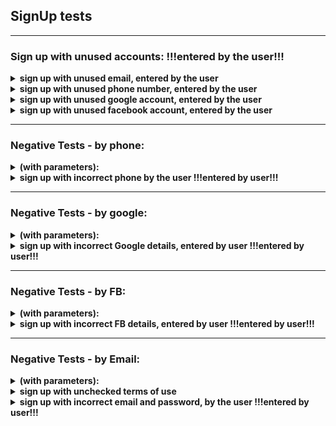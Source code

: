 
## SignUp   tests
----


### Sign up with unused accounts:    !!!entered by the user!!!

<details>
<summary><strong>sign up with unused email, entered by the user</strong></summary> 
<p>   
   
- open main page
- press signup button		
- ask user and enter e-mail, with default password and use them to sign up		
- check if user logged in
- if succeed, there is "private area" button  
</p>
</details> 
   
<details><summary><strong>sign up with unused phone number, entered by the user</strong></summary>  
<p>   
   
- open main page
- press signup button		
- choose signup by phone
- ask user to enter temporary phone number and use it to sign up 		
- ask user to enter phone code and use it to confirm 		
- check if user logged in
- if succeed, there is "private area" button
</p>
</details> 
             
<details>
<summary><strong>sign up with unused google account, entered by the user</strong></summary> 
<p>   
   
- open main page
- press signup button		
- choose signup by google
- ask user to enter google account identifiers and use them to sign up 		
- check if user logged in
- if succeed, there is "private area" button
</p>
</details> 
		
<details>
<summary><strong>sign up with unused facebook account, entered by the user</strong></summary> 
<p>   
  
- open main page
- press signup button		
- choose signup by FB
- ask user to enter FB account identifiers and use them to sign up		
- check if user logged in
- if succeed, there is "private area" button 
</p>
</details> 
 	
----
 
### Negative Tests - by phone:

<details>
<summary><strong>(with parameters):</strong></summary> 
<p>   
     
- our parameters to test - phone numbers: 

      existing number
      empty number                
      number too short    		
      number too long  
      number including non digit signs in the middle              
      number starting not with 0   		
      wired phone number 
      illegal mobile number              
      illegal wired phone number
    
    
- enter main page
- press signup button		
- choose signup by phone
- enter phone number according to the parameters			
- press sign-up button if enabled
- enter phone code if needed: 		
- check if user logged in
- checking for an error in logging 
- if succeed, the test caught an error as expected and the user is not logged in
</p>
</details> 

   		
<details>
<summary><strong>sign up with incorrect phone by the user      !!!entered by user!!!</strong></summary>  
<p>   
   
- press signup button		
- choose signup by phone
- enter temporary phone number from user		
- enter phone code from user	 		
- check if user logged in
- checking for an error in logging 
- if succeed, the test caught an error as expected and the user is not logged in  
 </p>
</details> 
 	
----  
  
### Negative Tests - by google:

<details>
<summary><strong>(with parameters):</strong></summary> 
<p>    
     
- our parameters to test - email and password : 

      email with no google account 
      incorrect email    		
      empty email 
      empty password              
      wrong password   	
    
- enter main page
- press signup button		
- choose signup by google
- move to google frame
- enter google account identifiers: 
- check if user logged in
- checking for an error in logging 
- if succeed, the test caught an error as expected and the user is not logged in
</p>
</details> 
    	
<details>
<summary><strong>sign up with incorrect Google details, entered by user !!!entered by user!!!</strong></summary>  
<p>   
   
- enter main page
- press signup button		
- choose signup by google
- ask user for google account identifiers: 		
- enter google account identifiers from user: 
- check if user logged in
- checking for an error in logging 
- if succeed, the test caught an error as expected and the user is not logged in
</p>
</details> 
  	
----
  
### Negative Tests - by FB:

<details>
<summary><strong>(with parameters):</strong></summary> 
<p>   
     
- our parameters to test - email and password : 		

      email with no FB account
      phone with no FB account
      incorrect email
      empty email
      empty password
      wrong password
    
- enter main page
- press signup button		
- choose signup by FB
- move to FB frame
- enter FB account identifiers and accept connection: 		
- check if user logged in
- checking for an error in logging 
- if succeed, the test caught an error as expected and the user is not logged in
</p>
</details> 

<details>
<summary><strong>sign up with incorrect FB details, entered by user !!!entered by user!!!</strong></summary> 
 <p>   
  
- enter main page				
- press signup button		
- choose signup by FB
- move to FB frame
- ask user for FB account identifiers: 		
- enter FB account identifiers: 		
- check if user logged in
- checking for an error in logging 
- if succeed, the test caught an error as expected and the user is not logged in
</p>
</details> 

----  
  
### Negative Tests - by Email:

<details>
<summary><strong>(with parameters):</strong></summary> 
<p>  
  
- our parameters to test - email and password: 		

      existing email  
      wrong email- domain without "@"
      wrong email- empty
      wrong email- domain with non-alphanumeric
      wrong email- empty domain
      wrong email- no dot after domain
      wrong email- no ending
      wrong email- ending with non-alphabetic
      wrong email- starting with non-alphanumeric
      wrong email- name with space
      wrong email- empty name
      wrong email- domain with one char only
      wrong email- ending with one char only
      wrong email- longer than 254 chars
      wrong password - shorter than 5 chars
      wrong password - longer than 100 chars
      wrong password - empty
    
- enter main page
- press signup button		
- check terms
- enter login+password 
- check if user logged in (if so, appears new button "איזור אישי")
- checking for an error in logging 
- if succeed, the test caught an error as expected and the user is not logged in
</p>
</details> 
	    

<details>
<summary><strong>sign up with unchecked terms of use</strong></summary> 
<p>   
   
- enter main page
- press signup button		
- enter login+password and click signup manually
- check if user logged in (if so, appears new button "איזור אישי")
- checking for an error in logging 
- if succeed, the test caught an error as expected and the user is not logged in
</p>
</details> 
	
  
  
<details>
<summary><strong>sign up with incorrect email and password, by the user !!!entered by user!!!</strong></summary> 
 <p>   
  
- enter main page
- press signup button		
- enter temporary e-mail by user: 		
- check terms and enter login from above + password 
- check if user logged in (if so, appears new button "איזור אישי")
- checking for an error in logging 
- if succeed, the test caught an error as expected and the user is not logged in
</p>
</details> 
